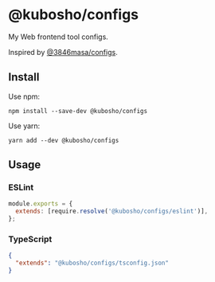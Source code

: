 # @kubosho/configs

My Web frontend tool configs.

Inspired by [@3846masa/configs](https://github.com/3846masa/configs).

## Install

Use npm:

```shell
npm install --save-dev @kubosho/configs
```

Use yarn:

```shell
yarn add --dev @kubosho/configs
```

## Usage

### ESLint

```javascript
module.exports = {
  extends: [require.resolve('@kubosho/configs/eslint')],
};
```

### TypeScript

```json
{
  "extends": "@kubosho/configs/tsconfig.json"
}
```
